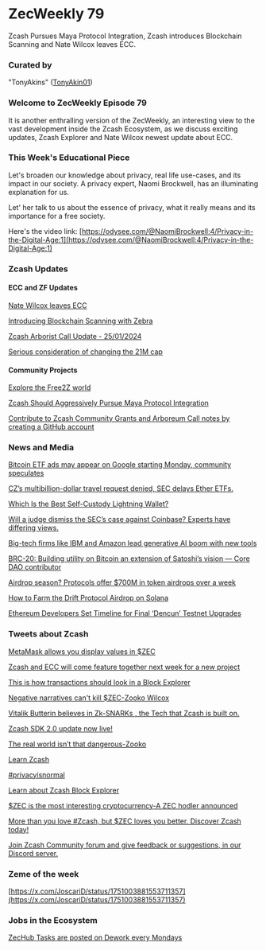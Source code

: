 # ZecWeekly 79

 Zcash Pursues Maya Protocol Integration, Zcash introduces Blockchain Scanning and Nate Wilcox leaves ECC. 
 

### Curated by

"TonyAkins" ([TonyAkin01](https://twitter.com/TonyAkins01))

### Welcome to ZecWeekly Episode 79

It is another enthralling version of the ZecWeekly, an interesting view to the vast development inside the Zcash Ecosystem, as we discuss exciting updates, Zcash Explorer and Nate Wilcox newest update about ECC. 
 

### This Week's Educational Piece

Let's broaden our knowledge about privacy, real life use-cases, and its impact in our society. A privacy expert, Naomi Brockwell, has an illuminating explanation for us. 

Let' her talk to us about the essence of privacy, what it really means and its importance for a free society. 

Here's the video link: 
[https://odysee.com/@NaomiBrockwell:4/Privacy-in-the-Digital-Age:1](https://odysee.com/@NaomiBrockwell:4/Privacy-in-the-Digital-Age:1)


### Zcash Updates

#### ECC and ZF Updates

[Nate Wilcox leaves ECC](https://forum.zcashcommunity.com/t/im-leaving-ecc/46674)

[Introducing Blockchain Scanning with Zebra](https://zfnd.org/introducing-blockchain-scanning-with-zebra/)

[ Zcash Arborist Call Update - 25/01/2024](https://www.youtube.com/watch?v=wREfP2QAFCc)

[Serious consideration of changing the 21M cap](https://forum.zcashcommunity.com/t/serious-consideration-of-changing-the-21m-cap/46649)

#### Community Projects

[Explore the Free2Z world](https://free2z.cash/tecnopapapi/zpage/what-is-zcash-and-what-is-free2z)

[Zcash Should Aggressively Pursue Maya Protocol Integration](https://forum.zcashcommunity.com/t/zcash-should-aggressively-pursue-maya-protocol-integration/46702)

[Contribute to Zcash Community Grants and Arboreum Call notes by creating a GitHub account](https://github.com/ZcashCommunityGrants/arboretum-notes/blob/main/AllArboristCallNotes/Sandblasting%20Retrospective%20-%20Summary.md)


### News and Media

[Bitcoin ETF ads may appear on Google starting Monday, community speculates](https://cointelegraph.com/news/bitcoin-etf-ads-google-crypto-community)

[CZ’s multibillion-dollar travel request denied, SEC delays Ether ETFs.](https://cointelegraph.com/magazine/czs-multibillion-dollar-travel-request-denied-sec-delays-ether-etfs-and-more-hodlers-digest-jan-21-27/)

[Which Is the Best Self-Custody Lightning Wallet?](https://www.coindesk.com/consensus-magazine/2024/01/26/which-is-the-best-self-custody-lightning-wallet/?utm_medium=referral&utm_source=rss&utm_campaign=headlines)

[Will a judge dismiss the SEC’s case against Coinbase? Experts have differing views.](https://www.theblock.co/post/274703/will-a-judge-dismiss-the-secs-case-against-coinbase-experts-have-differing-views)

[Big-tech firms like IBM and Amazon lead generative AI boom with new tools](https://cointelegraph.com/news/big-tech-ibm-amazon-ai-boom)

[BRC-20: Building utility on Bitcoin an extension of Satoshi’s vision — Core DAO contributor](https://cointelegraph.com/news/brc-20-building-utility-on-bitcoin-an-extension-of-satoshi-s-vision-core-dao-contributor)

[Airdrop season? Protocols offer $700M in token airdrops over a week](https://cointelegraph.com/news/airdrop-season-protocols-offer-700m-token-airdrops-altlayer)

[How to Farm the Drift Protocol Airdrop on Solana](https://decrypt.co/214157/how-farm-drift-protocol-airdrop-solana)

[Ethereum Developers Set Timeline for Final ‘Dencun’ Testnet Upgrades](https://www.coindesk.com/tech/2024/01/25/ethereum-developers-set-timeline-for-final-dencun-testnet-upgrades/?utm_medium=referral&utm_source=rss&utm_campaign=headlines)

### Tweets about Zcash

[MetaMask allows you display values in $ZEC](https://twitter.com/ZcashEclaireur/status/1751069197881557417)

[Zcash and ECC will come feature together next week for a new project](https://twitter.com/jswihart/status/1750914703356780717)

[This is how transactions should look in a Block Explorer](https://twitter.com/free2zcash/status/1745974083039457385)

[Negative narratives can't kill $ZEC-Zooko Wilcox](https://twitter.com/zooko/status/1751343376794833063)

[Vitalik Butterin believes in Zk-SNARKs , the Tech that Zcash is built on.](https://twitter.com/rhhackett/status/942799687844851713)

[Zcash SDK 2.0 update now live!](https://twitter.com/EdgeWallet/status/1750526079897657551)

[The real world isn’t that dangerous-Zooko](https://twitter.com/zooko/status/1751403564654645639)

[Learn Zcash](https://twitter.com/zcash/status/1750942770288615873)

[#privacyisnormal](https://twitter.com/zcash/status/1750190659410051095)

[Learn about Zcash Block Explorer](https://twitter.com/ZecHub/status/1749860800829764015)

[$ZEC is the most interesting cryptocurrency-A ZEC hodler announced](https://twitter.com/ZcashForum/status/1749471121437835590)

[More than you love #Zcash, but $ZEC loves you better. Discover Zcash today!](https://twitter.com/ZecHub/status/1751350804991148379)

[Join Zcash Community forum and give feedback or suggestions, in our Discord server.](https://twitter.com/ZcashFoundation/status/1750620699838845151)

### Zeme of the week
[https://x.com/JoscariD/status/1751003881553711357](https://x.com/JoscariD/status/1751003881553711357)


### Jobs in the Ecosystem 

[ZecHub Tasks are posted on Dework every Mondays](https://app.dework.xyz/zechub-2424)
